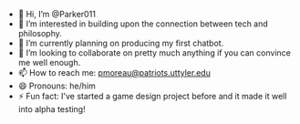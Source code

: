 - 👋 Hi, I’m @Parker011
- 👀 I’m interested in building upon the connection between tech and philosophy. 
- 🌱 I’m currently planning on producing my first chatbot.
- 💞️ I’m looking to collaborate on pretty much anything if you can convince me well enough.
- 📫 How to reach me: pmoreau@patriots.uttyler.edu
- 😄 Pronouns: he/him
- ⚡ Fun fact: I've started a game design project before and it made it well into alpha testing!

<!---
Parker011/Parker011 is a ✨ special ✨ repository because its `README.md` (this file) appears on your GitHub profile.
You can click the Preview link to take a look at your changes.
--->
